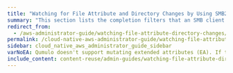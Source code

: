 ```yaml
---
title: "Watching for File Attribute and Directory Changes by Using SMB2 CHANGE_NOTIFY"
summary: "This section lists the completion filters that an SMB client can request and the corresponding actions that Qumulo Core returns for a matched change."
redirect_from:
  - /aws-administrator-guide/watching-file-attribute-directory-changes/smb2-change-notify.html
permalink: /cloud-native-aws-administrator-guide/watching-file-attribute-directory-changes/smb2-change-notify.html
sidebar: cloud_native_aws_administrator_guide_sidebar
varNoEA: Qumulo doesn't support mutating extended attributes (EA). If the system requests only the <code>FILE_NOTIFY_CHANGE_EA</code> filter, no events propagate.
include_content: content-reuse/admin-guides/watching-file-attribute-directory-changes/smb2-change-notify.md
---
```


